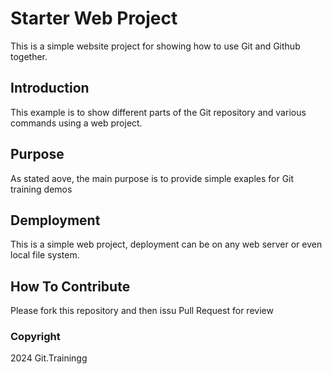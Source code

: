 # Starter Web Project

This is a simple website project for showing how to use Git and Github together.

## Introduction

This example is to show different parts of the Git repository and various commands using a web project.

## Purpose

As stated aove, the main purpose is to provide simple exaples for Git training demos

## Demployment

This is a simple web project, deployment can be on any web server or even local file system.

## How To Contribute

Please fork this repository and then issu Pull Request for review

### Copyright

2024 Git.Trainingg